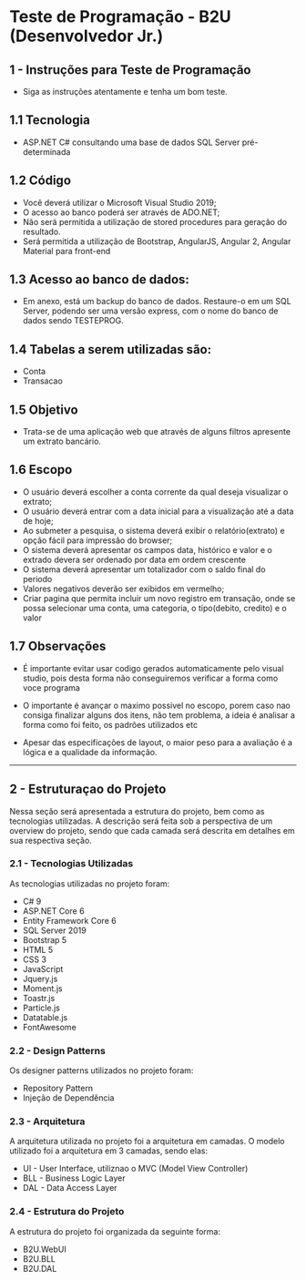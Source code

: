 # Teste de Programação - B2U (Desenvolvedor Jr.)
## 1 - Instruções para Teste de Programação
- Siga as instruções atentamente e tenha um bom teste.  

## 1.1 Tecnologia
- ASP.NET C# consultando uma base de dados SQL Server pré-determinada  

## 1.2 Código
- Você deverá utilizar o Microsoft Visual Studio 2019;
- O acesso ao banco poderá ser através de ADO.NET;
- Não será permitida a utilização de stored procedures para geração do resultado.
- Será permitida a utilização de Bootstrap, AngularJS, Angular 2, Angular Material para front-end

## 1.3 Acesso ao banco de dados:
- Em anexo, está um backup do banco de dados. Restaure-o em um SQL Server, podendo ser uma versão express, com o nome do banco de dados sendo TESTEPROG.

## 1.4 Tabelas a serem utilizadas são:
- Conta
- Transacao

## 1.5 Objetivo
- Trata-se de uma aplicação web que através de alguns filtros apresente um extrato bancário.

## 1.6 Escopo
- O usuário deverá escolher a conta corrente da qual deseja visualizar o extrato;
- O usuário deverá entrar com a data inicial para a visualização até a data de hoje;
- Ao submeter a pesquisa, o sistema deverá exibir o relatório(extrato) e opção fácil para impressão do browser;
- O sistema deverá apresentar os campos data, histórico e valor e o extrado devera ser ordenado por data em ordem crescente
- O sistema deverá apresentar um totalizador com o saldo final do periodo
- Valores negativos deverão ser exibidos em vermelho;
- Criar pagina que permita incluir um novo registro em transação, onde se possa selecionar uma conta, uma categoria, o tipo(debito, credito) e o valor

## 1.7 Observações
- É importante evitar usar codigo gerados automaticamente pelo visual studio, pois desta forma não conseguiremos verificar a forma como voce programa

- O importante é avançar o maximo possivel no escopo, porem caso nao consiga finalizar alguns dos itens, não tem problema, a ideia é analisar a forma como foi feito, os padrões utilizados etc

- Apesar das especificações de layout, o maior peso para a avaliação é a lógica e a qualidade da informação.

***

## 2 - Estruturaçao do Projeto
Nessa seção será apresentada a estrutura do projeto, bem como as tecnologias utilizadas. A descrição será feita sob a perspectiva de um overview do projeto, sendo que cada camada será descrita em detalhes em sua respectiva seção.

### 2.1 - Tecnologias Utilizadas
As tecnologias utilizadas no projeto foram:
- C# 9
- ASP.NET Core 6
- Entity Framework Core 6
- SQL Server 2019
- Bootstrap 5
- HTML 5
- CSS 3
- JavaScript
- Jquery.js
- Moment.js
- Toastr.js
- Particle.js
- Datatable.js
- FontAwesome

### 2.2 - Design Patterns
Os designer patterns utilizados no projeto foram:
- Repository Pattern
- Injeção de Dependência

### 2.3 - Arquitetura
A arquitetura utilizada no projeto foi a arquitetura em camadas. O modelo utilizado foi a arquitetura em 3 camadas, sendo elas:
- UI - User Interface, utiliznao o MVC (Model View Controller)
- BLL - Business Logic Layer
- DAL - Data Access Layer

### 2.4 - Estrutura do Projeto
A estrutura do projeto foi organizada da seguinte forma:
- B2U.WebUI
- B2U.BLL
- B2U.DAL
